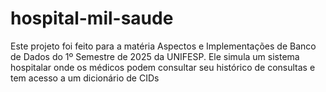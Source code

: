 # hospital-mil-saude
Este projeto foi feito para a matéria Aspectos e Implementações de Banco de Dados do 1º Semestre de 2025 da UNIFESP.
Ele simula um sistema hospitalar onde os médicos podem consultar seu histórico de consultas e tem acesso a um dicionário de CIDs
